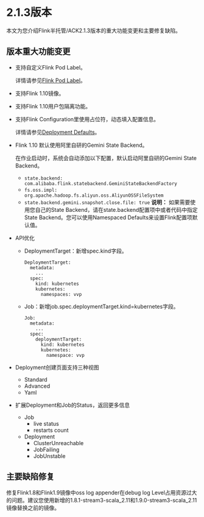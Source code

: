 # 2.1.3版本

本文为您介绍Flink半托管/ACK2.1.3版本的重大功能变更和主要修复缺陷。

## 版本重大功能变更

-   支持自定义Flink Pod Label。

    详情请参见[Flink Pod Label](https://docs.ververica.com/user_guide/deployments/configure_kubernetes.html#labels)。

-   支持Flink 1.10镜像。
-   支持Flink 1.10用户包隔离功能。
-   支持Flink Configuration里使用占位符，动态填入配置信息。

    详情请参见[Deployment Defaults](https://docs.ververica.com/administration/deployment_defaults.html#placeholders-in-flink-configuration)。

-   Flink 1.10 默认使用阿里自研的Gemini State Backend。

    在作业启动时，系统会自动添加以下配置，默认启动阿里自研的Gemini State Backend。

    -   `state.backend: com.alibaba.flink.statebackend.GeminiStateBackendFactory`
    -   `fs.oss.impl: org.apache.hadoop.fs.aliyun.oss.AliyunOSSFileSystem`
    -   `state.backend.gemini.snapshot.close.file: true`
    **说明：** 如果需要使用您自己的State Backend，请在state.backend配置项中或者代码中指定State Backend。您可以使用Namespaced Defaults来设置Flink配置项默认值。

-   API优化
    -   DeploymentTarget：新增spec.kind字段。

        ```
        DeploymentTarget:
          metadata:
            ...
          spec:
            kind: kubernetes
            kubernetes:
              namespaces: vvp
        ```

    -   Job：新增job.spec.deploymentTarget.kind=kubernetes字段。

        ```
        Job:
          metadata:
            ...
          spec:
            deploymentTarget:
              kind: kubernetes
              kubernetes:
                namespace: vvp
        ```

-   Deployment创建页面支持三种视图
    -   Standard
    -   Advanced
    -   Yaml
-   扩展Deployment和Job的Status，返回更多信息
    -   Job
        -   live status
        -   restarts count
    -   Deployment
        -   ClusterUnreachable
        -   JobFailing
        -   JobUnstable

## 主要缺陷修复

修复Flink1.8和Flink1.9镜像中oss log appender在debug log Level占用资源过大的问题。建议您使用新增的1.8.1-stream3-scala\_2.11和1.9.0-stream3-scala\_2.11镜像替换之前的镜像。

